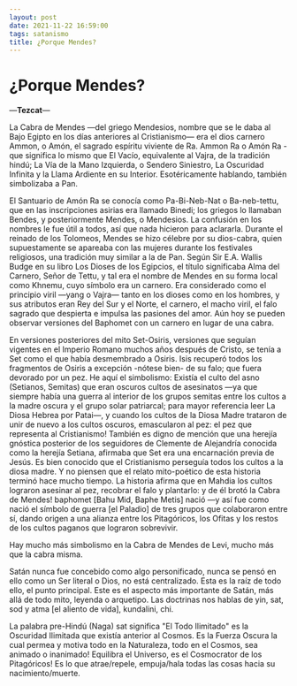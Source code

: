 ```yaml
---
layout: post
date: 2021-11-22 16:59:00
tags: satanismo
title: ¿Porque Mendes?
---
```


# ¿Porque Mendes?

—**Tezcat**—

La Cabra de Mendes —del griego Mendesios, nombre que se le daba al Bajo Egipto en los días anteriores al Cristianismo— era el dios carnero Ammon, o Amón, el sagrado espíritu viviente de Ra. Ammon Ra o Amón Ra -que significa lo mismo que El Vacío, equivalente al Vajra, de la tradición hindú; La Vía de la Mano Izquierda, o Sendero Siniestro, La Oscuridad Infinita y la Llama Ardiente en su Interior. Esotéricamente hablando, también simbolizaba a Pan.

El Santuario de Amón Ra se conocía como Pa-Bi-Neb-Nat o Ba-neb-tettu, que en las inscripciones asirias era llamado Binedi; los griegos lo llamaban Bendes, y posteriormente Mendes, o Mendesios. La confusión en los nombres le fue útil a todos, así que nada hicieron para aclararla. Durante el reinado de los Tolomeos, Mendes se hizo célebre por su dios-cabra, quien supuestamente se apareaba con las mujeres durante los festivales religiosos, una tradición muy similar a la de Pan. Según Sir E.A. Wallis Budge en su libro Los Dioses de los Egipcios, el título significaba Alma del Carnero, Señor de Tettu, y tal era el nombre de Mendes en su forma local como Khnemu, cuyo símbolo era un carnero. Era considerado como el principio viril —yang o Vajra— tanto en los dioses como en los hombres, y sus atributos eran Rey del Sur y el Norte, el carnero, el macho viril, el falo sagrado que despierta e impulsa las pasiones del amor. Aún hoy se pueden observar versiones del Baphomet con un carnero en lugar de una cabra.

En versiones posteriores del mito Set-Osiris, versiones que seguían vigentes en el Imperio Romano muchos años después de Cristo, se tenía a Set como el que había desmembrado a Osiris. Isis recuperó todos los fragmentos de Osiris a excepción -nótese bien- de su falo; que fuera devorado por un pez. He aquí el simbolismo: Existía el culto del asno (Setianos, Semitas) que eran oscuros cultos de asesinatos —ya que siempre había una guerra al interior de los grupos semitas entre los cultos a la madre oscura y el grupo solar patriarcal; para mayor referencia leer La Diosa Hebrea por Patai—, y cuando los cultos de la Diosa Madre trataron de unir de nuevo a los cultos oscuros, emascularon al pez: el pez que representa al Cristianismo! También es digno de mención que una herejía gnóstica posterior de los seguidores de Clemente de Alejandría conocida como la herejía Setiana, afirmaba que Set era una encarnación previa de Jesús. Es bien conocido que el Cristianismo perseguía todos los cultos a la diosa madre. Y no piensen que el relato mito-poético de esta historia terminó hace mucho tiempo. La historia afirma que en Mahdia los cultos lograron asesinar al pez, recobrar el falo y plantarlo: y de él brotó la Cabra de Mendes! baphomet [Bahu Mid, Baphe Metis] nació —y así fue como nació el símbolo de guerra [el Paladio] de tres grupos que colaboraron entre sí, dando origen a una alianza entre los Pitagóricos, los Ofitas y los restos de los cultos paganos que lograron sobrevivir.

Hay mucho más simbolismo en la Cabra de Mendes de Levi, mucho más que la cabra misma.

Satán nunca fue concebido como algo personificado, nunca se pensó en ello como un Ser literal o Dios, no está centralizado. Esta es la raíz de todo ello, el punto principal. Este es el aspecto más importante de Satán, más allá de todo mito, leyenda o arquetipo. Las doctrinas nos hablas de yin, sat, sod y atma [el aliento de vida], kundalini, chi.

La palabra pre-Hindú (Naga) sat significa "El Todo Ilimitado" es la Oscuridad Ilimitada que existía anterior al Cosmos. Es la Fuerza Oscura la cual permea y motiva todo en la Naturaleza, todo en el Cosmos, sea animado o inanimado! Equilibra el Universo, es el Cosmocrator de los Pitagóricos! Es lo que atrae/repele, empuja/hala todas las cosas hacia su nacimiento/muerte.